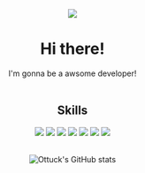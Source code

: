 <div align="center">
  <img src="https://capsule-render.vercel.app/api?type=waving&color=auto&height=250&section=header&text=Ottucks&nbsp;Home&fontSize=90" />
  
  <h1>Hi there! </h1>
   I'm gonna be a awsome developer!<br><br>
  <h2> Skills</h2>
  <div>
     <img src="https://img.shields.io/badge/React-20232A?style=for-the-badge&logo=react&logoColor=61DAFB"/>
     <img src= "https://img.shields.io/badge/React_Native-20232A?style=for-the-badge&logo=react&logoColor=61DAFB"/>
     <img src="https://img.shields.io/badge/Spring-6DB33F?style=for-the-badge&logo=spring&logoColor=white"/>
     <img src="https://img.shields.io/badge/Linux-FCC624?style=for-the-badge&logo=linux&logoColor=black"/>
     <img src="https://img.shields.io/badge/Oracle-F80000?style=for-the-badge&logo=Oracle&logoColor=white"/>
     <img src="https://img.shields.io/badge/MySQL-005C84?style=for-the-badge&logo=mysql&logoColor=white"/>
     <img src="https://img.shields.io/badge/MariaDB-003545?style=for-the-badge&logo=mariadb&logoColor=white"/>
  </div>
  <div>
  <br>
    
  ![Ottuck's GitHub stats](https://github-readme-stats.vercel.app/api?username=ottuck&show_icons=true&theme=flag-india)
  </div>
